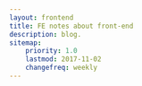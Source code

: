 ```yaml
---
layout: frontend
title: FE notes about front-end
description: blog.
sitemap:
    priority: 1.0
    lastmod: 2017-11-02
    changefreq: weekly
---
```


